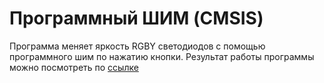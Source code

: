 # Программный ШИМ (CMSIS)

Программа меняет яркость RGBY светодиодов с помощью программного шим по нажатию кнопки. Результат работы программы можно посмотреть по [ссылке](https://imgur.com/a/5oI61z2)
